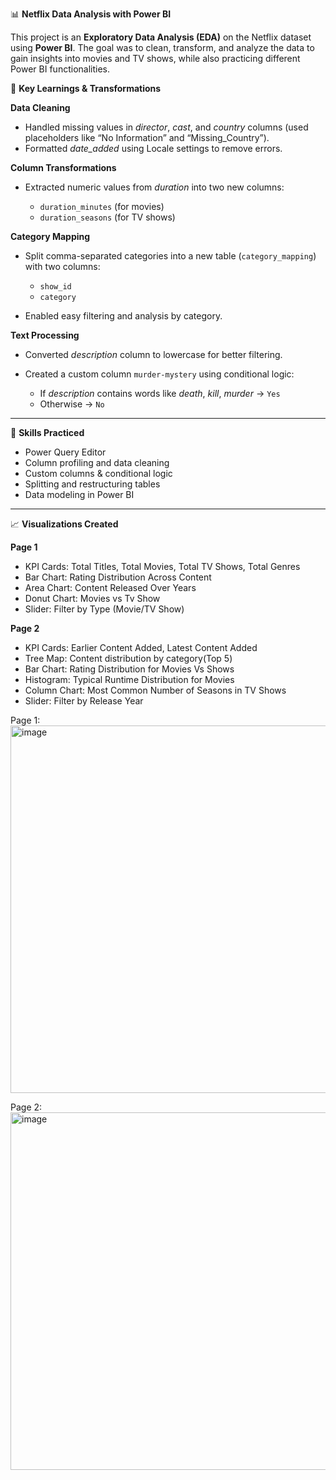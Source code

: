 📊 **Netflix Data Analysis with Power BI**

This project is an **Exploratory Data Analysis (EDA)** on the Netflix dataset using **Power BI**. The goal was to clean, transform, and analyze the data to gain insights into movies and TV shows, while also practicing different Power BI functionalities.

🚀 **Key Learnings & Transformations**

**Data Cleaning**

* Handled missing values in *director*, *cast*, and *country* columns (used placeholders like “No Information” and “Missing_Country”).
* Formatted *date_added* using Locale settings to remove errors.

**Column Transformations**

* Extracted numeric values from *duration* into two new columns:

  * `duration_minutes` (for movies)
  * `duration_seasons` (for TV shows)

**Category Mapping**

* Split comma-separated categories into a new table (`category_mapping`) with two columns:

  * `show_id`
  * `category`
* Enabled easy filtering and analysis by category.

**Text Processing**

* Converted *description* column to lowercase for better filtering.
* Created a custom column `murder-mystery` using conditional logic:

  * If *description* contains words like *death*, *kill*, *murder* → `Yes`
  * Otherwise → `No`

---

🧠 **Skills Practiced**

* Power Query Editor
* Column profiling and data cleaning
* Custom columns & conditional logic
* Splitting and restructuring tables
* Data modeling in Power BI

---

📈 **Visualizations Created**

**Page 1**

* KPI Cards: Total Titles, Total Movies, Total TV Shows, Total Genres
* Bar Chart: Rating Distribution Across Content
* Area Chart: Content Released Over Years
* Donut Chart: Movies vs Tv Show
* Slider: Filter by Type (Movie/TV Show) 


**Page 2**
* KPI Cards: Earlier Content Added, Latest Content Added
* Tree Map: Content distribution by category(Top 5)
* Bar Chart: Rating Distribution for Movies Vs Shows
* Histogram: Typical Runtime Distribution for Movies
* Column Chart: Most Common Number of Seasons in TV Shows
* Slider: Filter by Release Year

Page 1:
<img width="1029" height="588" alt="image" src="https://github.com/user-attachments/assets/c6a39407-adbf-4f47-a599-f102159d83d5" />

Page 2:
<img width="1015" height="572" alt="image" src="https://github.com/user-attachments/assets/43d43af7-5b51-4c6d-9e1b-21dd2a824095" />

